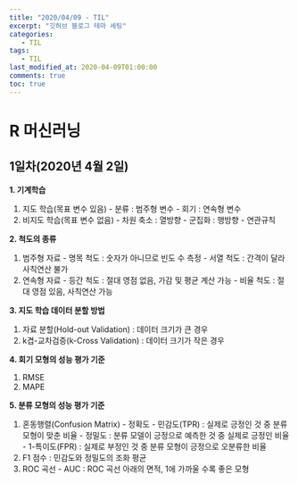 ```yaml
---
title: "2020/04/09 - TIL"
excerpt: "깃허브 블로그 테마 세팅"
categories: 
   - TIL
tags:
   - TIL
last_modified_at: 2020-04-09T01:00:00
comments: true
toc: true
---
```


# R 머신러닝

## 1일차(2020년 4월 2일)

**1. 기계학습**
  1) 지도 학습(목표 변수 있음)
    - 분류 : 범주형 변수
    - 회기 : 연속형 변수
  2) 비지도 학습(목표 변수 없음)
    - 차원 축소 : 열방향
    - 군집화 : 행방향
    - 연관규칙

**2. 척도의 종류**
  1) 범주형 자료
    - 명목 척도 : 숫자가 아니므로 빈도 수 측정
    - 서열 척도 : 간격이 달라 사칙연산 불가
  2) 연속형 자료
    - 등간 척도 : 절대 영점 없음, 가감 및 평균 계산 가능
    - 비율 척도 : 절대 영점 있음, 사칙연산 가능
    
**3. 지도 학습 데이터 분할 방법**
  1) 자료 분할(Hold-out Validation) : 데이터 크기가 큰 경우
  2) k겹-교차검증(k-Cross Validation) : 데이터 크기가 작은 경우
  
**4. 회기 모형의 성능 평가 기준**
  1) RMSE
  2) MAPE
  
**5. 분류 모형의 성능 평가 기준**
  1) 혼동행렬(Confusion Matrix)
    - 정확도
    - 민감도(TPR) : 실제로 긍정인 것 중 분류 모형이 맞춘 비율
    - 정밀도 : 분류 모델이 긍정으로 예측한 것 중 실제로 긍정인 비율
    - 1-특이도(FPR) : 실제로 부정인 것 중 분류 모형이 긍정으로 오분류한 비율
  2) F1 점수 : 민감도와 정밀도의 조화 평균
  3) ROC 곡선
    - AUC : ROC 곡선 아래의 면적, 1에 가까울 수록 좋은 모형
